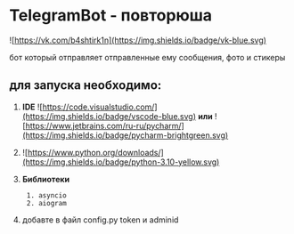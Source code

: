 # TelegramBot - повторюша
![https://vk.com/b4shtirk1n](https://img.shields.io/badge/vk-blue.svg)

бот который отправляет отправленные ему сообщения, фото и стикеры

## для запуска необходимо:
1. **IDE** ![https://code.visualstudio.com/](https://img.shields.io/badge/vscode-blue.svg) **или**
       ![https://www.jetbrains.com/ru-ru/pycharm/](https://img.shields.io/badge/pycharm-brightgreen.svg)
2. ![https://www.python.org/downloads/](https://img.shields.io/badge/python-3.10-yellow.svg)
3. **Библиотеки**

        1. asyncio
        2. aiogram

4. добавте в файл config.py token и adminid

